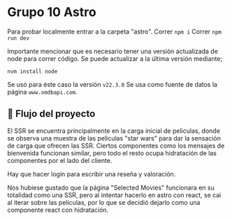 # Grupo 10 Astro

Para probar localmente entrar a la carpeta "astro". 
Correr `npm i`
Correr `npm run dev`

Importante mencionar que es necesario tener una versión actualizada de node para correr código. Se puede actualizar a la última versión mediante;
```
nvm install node
```

Se usó para éste caso la versión `v22.3.0`
Se usa como fuente de datos la página `www.omdbapi.com`.


## 🚀 Flujo del proyecto


El SSR se encuentra principalmente en la carga inicial de peliculas, donde se observa una muestra de las peliculas "star wars" para dar la sensación de carga que ofrecen las SSR. Ciertos componentes como los mensajes de bienvenida funcionan similar, pero todo el resto ocupa hidratación de las componentes por el lado del cliente. 

Hay que hacer login para escribir una reseña y valoración.

Nos hubiese gustado que la página "Selected Movies" funcionara en su totalidad como una SSR, pero al intentar hacerlo en astro con react, se cai al iterar sobre las peliculas, por lo que se decidió dejarlo como una componente react con hidratación.